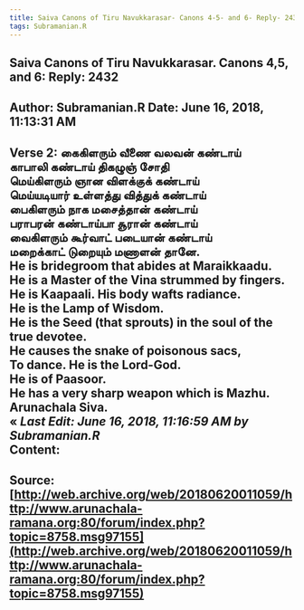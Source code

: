 ```yaml
--- 
title: Saiva Canons of Tiru Navukkarasar- Canons 4-5- and 6- Reply- 2432   
tags: Subramanian.R  
---  
```

##  Saiva Canons of Tiru Navukkarasar. Canons 4,5, and 6: Reply: 2432  
Author: Subramanian.R       Date: June 16, 2018, 11:13:31 AM  
---  
Verse 2: கைகிளரும் வீணை வலவன் கண்டாய்   
 காபாலி கண்டாய் திகழுஞ் சோதி   
மெய்கிளரும் ஞான விளக்குக் கண்டாய்   
 மெய்யடியார் உள்ளத்து வித்துக் கண்டாய்   
பைகிளரும் நாக மசைத்தான் கண்டாய்   
 பராபரன் கண்டாய்பா சூரான் கண்டாய்   
வைகிளரும் கூர்வாட் படையான் கண்டாய்   
 மறைக்காட் டுறையும் மணாளன் தானே.   
He is bridegroom that abides at Maraikkaadu.   
He is a Master of the Vina strummed by fingers.   
He is Kaapaali. His body wafts radiance.   
He is the Lamp of Wisdom.   
He is the Seed (that sprouts) in the soul of the true devotee.   
He causes the snake of poisonous sacs,   
To dance. He is the Lord-God.   
He is of Paasoor.   
He has a very sharp weapon which is Mazhu.   
Arunachala Siva.  
« _Last Edit: June 16, 2018, 11:16:59 AM by Subramanian.R_  
Content:
 ---  
Source:[http://web.archive.org/web/20180620011059/http://www.arunachala-ramana.org:80/forum/index.php?topic=8758.msg97155](http://web.archive.org/web/20180620011059/http://www.arunachala-ramana.org:80/forum/index.php?topic=8758.msg97155)   
---  

